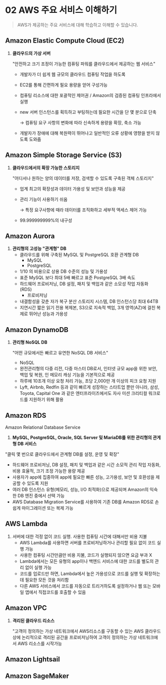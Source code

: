 # 02 AWS 주요 서비스 이해하기

> AWS가 제공하는 주요 서비스에 대해 학습하고 이해할 수 있습니다.

## Amazon Elastic Compute Cloud \(EC2\)

1. **클라우드의 가상 서버**

   "안전하고 크기 조정이 가능한 컴퓨팅 파워를 클라우드에서 제공하는 웹 서비스"

   * 개발자가 더 쉽게 웹 규모의 클라우드 컴퓨팅 작업을 하도록
   * EC2를 통해 간편하게 필요 용량을 얻어 구성가능
   * 컴퓨팅 리소스에 대한 포괄적인 제어권 / Amazon의 검증된 컴퓨팅 인프라에서 실행
   * new 서버 인스턴스를 획득하고 부팅하는데 필요한 시간을 단 몇 분으로 단축

     → 컴퓨팅 요구 사항의 변화에 따라 신속하게 용량을 확장, 축소 가능

   * 개발자가 장애에 대해 복원력이 뛰어나고 일반적인 오류 상황에 영향을 받지 않도록 도와줌

## Amazon Simple Storage Service \(S3\)

1. **클라우드에서의 확장 가능한 스토리지**

   "어디서나 원하는 양의 데이터를 저장, 검색할 수 있도록 구축된 객체 스토리지"

   * 업계 최고의 확장성과 데이터 가용성 및 보안과 성능을 제공
   * 관리 기능이 사용하기 쉬움

     → 특정 요구사항에 때라 데이터를 조직화하고 세부적 액세스 제어 가능

   * 99.999999999%의 내구성

## Amazon Aurora

1. **관리형의 고성능 "관계형" DB**
   * 클라우드를 위해 구축된 MySQL 및 PostgreSQL 호환 관계형 DB
     * MySQL
     * PostgreSQL
   * 1/10 의 비용으로 상용 DB 수준의 성능 및 가용성
   * 표준 MySQL 보다 최대 5배 빠르고 표준 PostgreSQL 3배 속도
   * 하드웨어 프로비저닝, DB 설정, 패치 및 백업과 같은 소모성 작업 자동화 \(RDS\)
     * 프로비저닝
   * 내결함성을 갖춘 자가 복구 분산 스토리지 시스템, DB 인스턴스당 최대 64TB
   * 지연시간 짧은 읽기 전용 복제본, S3으로 지속적 백업, 3개 영역\(AZ\)에 걸친 복제로 뛰어난 성능과 가용성

## Amazon DynamoDB

1. **관리형 NoSQL DB**

   "어떤 규모에서든 빠르고 유연한 NoSQL DB 서비스"

   * NoSQL
   * 완전관리형의 다중 리전, 다중 마스터 DB로서, 인터넷 규모 app을 위한 보안, 백업 및 복원, 인 메모리 캐싱 기능을 기본적으로 제공
   * 하루에 10조개 이상 요청 처리 가능, 초당 2,000만 개 이상의 피크 요청 지원
   * Lyft, Airbnb, Redfin 등과 같이 빠르게 성장하는 스타트업 뿐만 아니라, 삼성, Toyota, Capital One 과 같은 엔터프라이즈에서도 자사 미션 크리티컬 워크로드를 지원하기 위해 활용

## Amazon RDS

Amazon Relational Database Service

1. **MySQL, PostgreSQL, Oracle, SQL Server 및 MariaDB를 위한 관리형의 관게형 DB 서비스**

"클릭 몇 번으로 클라우드에서 관계형 DB를 설정, 운영 및 확장"

* 하드웨어 프로비저닝, DB 설정, 패치 및 백업과 같은 시간 소모적 관리 작업 자동화, 비용 효율적, 크기 조정 가능한 용량 제공
* 사용자가 app에 집중하여 app에 필요한 빠른 성능, 고가용성, 보안 및 호환성을 제공할 수 있도록 지원
* 여러 DB 인스턴스 유형\(메모리, 성능, I/O 최적화\)으로 제공되며 Amazon의 익숙한 DB 엔진 중에서 선택 가능
* AWS Database Migration Service를 사용하여 기존 DB를 Amazon RDS로 손쉽게 마이그레이션 또는 복제 가능

## AWS Lambda

1. 서버에 대한 걱정 없이 코드 실행. 사용한 컴퓨팅 시간에 대해서만 비용 지불
   * AWS Lambda를 사용하면 서버를 프로비저닝하거나 관리할 필요 없이 코드 실행 가능
   * 사용한 컴퓨팅 시간만큼만 비용 지불, 코드가 실행되지 않으면 요금 부과 X
   * Lambda에서는 모든 유형의 app이나 백엔드 서비스에 대한 코드를 별도의 관리 없이 실행 가능
   * 코드를 업로드만 하면, Lambda에서 높은 가용성으로 코드를 실행 및 확장하는데 필요한 모든 것을 처리함
   * 다른 AWS 서비스에서 코드를 자동으로 트리거하도록 설정하거나 웹 또는 모바일 앱에서 직접코드를 호출할 수 있음

## Amazon VPC

1. **격리된 클라우드 리소스**

   "고객이 정의하는 가상 네트워크에서 AWS리소스를 구동할 수 있는 AWS 클라우드 상에 논리적으로 격리된 공간을 프로비저닝하여 고객이 정의하는 가상 네트워크에서 AWS 리소스를 시작가능

## Amazon Lightsail

## Amazon SageMaker

